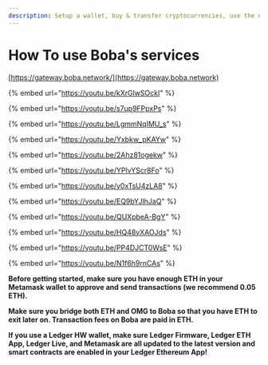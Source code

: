 ```yaml
---
description: Setup a wallet, buy & transfer cryptocurrencies, use the different chains...
---
```


# How To use Boba's services

[https://gateway.boba.network/](https://gateway.boba.network)

{% embed url="https://youtu.be/kXrGlwSOckI" %}

{% embed url="https://youtu.be/s7up9FPpxPs" %}

{% embed url="https://youtu.be/LgmmNqIMU_s" %}

{% embed url="https://youtu.be/Yxbkw_pKAYw" %}

{% embed url="https://youtu.be/2Ahz81ogekw" %}

{% embed url="https://youtu.be/YPlvYScr8Fo" %}

{% embed url="https://youtu.be/y0xTsU4zLA8" %}

{% embed url="https://youtu.be/EQ9bYJlhJaQ" %}

{% embed url="https://youtu.be/QUXpbeA-BgY" %}

{% embed url="https://youtu.be/HQ48yXAOJds" %}

{% embed url="https://youtu.be/PP4DJCT0WsE" %}

{% embed url="https://youtu.be/N1f6h9rnCAs" %}

**Before getting started, make sure you have enough ETH in your Metamask wallet to approve and send transactions (we recommend 0.05 ETH).**

**Make sure you bridge both ETH and OMG to Boba so that you have ETH to exit later on. Transaction fees on Boba are paid in ETH.**

**If you use a Ledger HW wallet, make sure Ledger Firmware, Ledger ETH App, Ledger Live, and Metamask are all updated to the latest version and smart contracts are enabled in your Ledger Ethereum App!**
